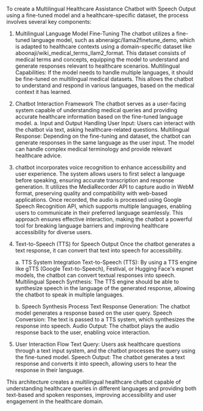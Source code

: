 To create a Multilingual Healthcare Assistance Chatbot with Speech Output using a fine-tuned model and a healthcare-specific dataset, the process involves several key components:

1. Multilingual Language Model Fine-Tuning
The chatbot utilizes a fine-tuned language model, such as abneraigc/llama2finetune_demo, which is adapted to healthcare contexts using a domain-specific dataset like aboonaji/wiki_medical_terms_llam2_format. This dataset consists of medical terms and concepts, equipping the model to understand and generate responses relevant to healthcare scenarios.
Multilingual Capabilities: If the model needs to handle multiple languages, it should be fine-tuned on multilingual medical datasets. This allows the chatbot to understand and respond in various languages, based on the medical context it has learned.

2. Chatbot Interaction Framework
The chatbot serves as a user-facing system capable of understanding medical queries and providing accurate healthcare information based on the fine-tuned language model.
   a. Input and Output Handling
   User Input: Users can interact with the chatbot via text, asking healthcare-related questions.
   Multilingual Response: Depending on the fine-tuning and dataset, the chatbot can generate responses in the same language as the user input. The model can handle complex medical terminology and provide relevant 
   healthcare advice.
3. chatbot incorporates voice recognition to enhance accessibility and user experience. The system allows users to first select a language before speaking, ensuring 
 accurate transcription and response generation. It utilizes the MediaRecorder API to capture audio in WebM format, preserving quality and compatibility with web-based applications. Once recorded, the audio is 
 processed using Google Speech Recognition API, which supports multiple languages, enabling users to communicate in their preferred language seamlessly. This approach ensures effective interaction, making the 
 chatbot a powerful tool for breaking language barriers and improving healthcare accessibility for diverse users.

4. Text-to-Speech (TTS) for Speech Output
 Once the chatbot generates a text response, it can convert that text into speech for accessibility.

   a. TTS System Integration
   Text-to-Speech (TTS): By using a TTS engine like gTTS (Google Text-to-Speech), Festival, or Hugging Face's espnet models, the chatbot can convert textual responses into speech.
   Multilingual Speech Synthesis: The TTS engine should be able to synthesize speech in the language of the generated response, allowing the chatbot to speak in multiple languages.

   b. Speech Synthesis Process
   Text Response Generation: The chatbot model generates a response based on the user query.
   Speech Conversion: The text is passed to a TTS system, which synthesizes the response into speech.
   Audio Output: The chatbot plays the audio response back to the user, enabling voice interaction.

4. User Interaction Flow
Text Query: Users ask healthcare questions through a text input system, and the chatbot processes the query using the fine-tuned model.
Speech Output: The chatbot generates a text response and converts it into speech, allowing users to hear the response in their language.

This architecture creates a multilingual healthcare chatbot capable of understanding healthcare queries in different languages and providing both text-based and spoken responses, improving accessibility and user engagement in the healthcare domain.
